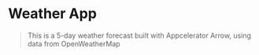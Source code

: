 # Weather App

> This is a 5-day weather forecast built with Appcelerator Arrow, using data from OpenWeatherMap

